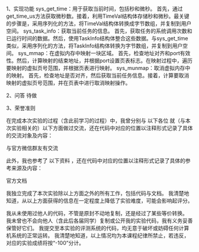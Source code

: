 1、实现功能
sys_get_time：用于获取当前时间，包括秒和微秒。
首先，通过get_time_us方法获取微秒数。接着，利用TimeVal结构体存储秒和微秒。最关键的步骤是，采用序列化的方法，将TimeVal结构体转换成字节数组，并复制到用户空间。
sys_task_info：获取当前任务的信息。
首先，获取任务的系统调用次数和已运行时间的数据。然后，使用TaskInfo结构体整合这些数据。与sys_get_time类似，采用序列化的方法，将TaskInfo结构体转换为字节数组，并复制到用户空间。
sys_mmap：在虚拟内存中映射一块区域。
首先，检查地址对齐和port有效性。然后，计算映射的结束地址，并根据port设置页表标志。在映射过程中，遍历要映射的虚拟页号范围，并根据页表进行映射。
sys_munmap：取消虚拟内存中的映射。
首先，检查地址是否对齐，然后获取当前任务信息。接着，计算要取消映射的虚拟页号范围，并在页表中进行取消映射操作。

2、问答
    待做

3、荣誉准则

在完成本次实验的过程（含此前学习的过程）中，我曾分别与 以下各位 就（与本次实验相关的）以下方面做过交流，还在代码中对应的位置以注释形式记录了具体的交流对象及内容：

与官方微信群友有交流

此外，我也参考了 以下资料 ，还在代码中对应的位置以注释形式记录了具体的参考来源及内容：

官方文档

我独立完成了本次实验除以上方面之外的所有工作，包括代码与文档。 我清楚地知道，从以上方面获得的信息在一定程度上降低了实验难度，可能会影响起评分。

我从未使用过他人的代码，不管是原封不动地复制，还是经过了某些等价转换。 我未曾也不会向他人（含此后各届同学）复制或公开我的实验代码，我有义务妥善保管好它们。 我提交至本实验的评测系统的代码，均无意于破坏或妨碍任何计算机系统的正常运转。 我清楚地知道，以上情况均为本课程纪律所禁止，若违反，对应的实验成绩将按“-100”分计。